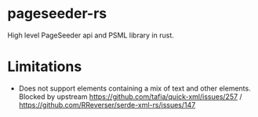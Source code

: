 # pageseeder-rs

High level PageSeeder api and PSML library in rust.

# Limitations
+ Does not support elements containing a mix of text and other elements. Blocked by upstream https://github.com/tafia/quick-xml/issues/257 / https://github.com/RReverser/serde-xml-rs/issues/147
